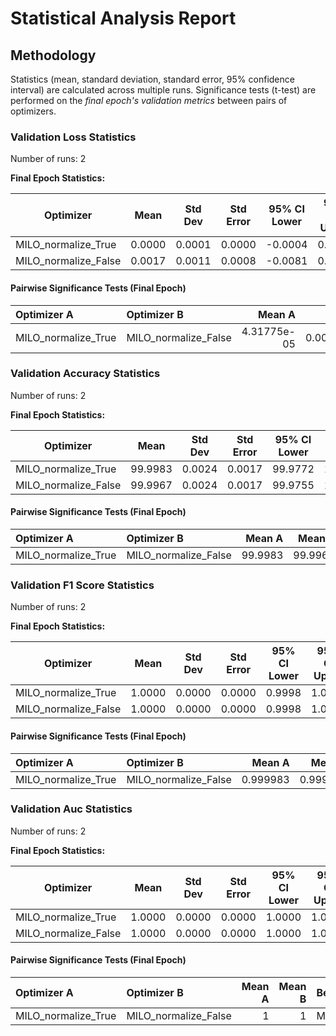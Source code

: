 # Statistical Analysis Report

## Methodology

Statistics (mean, standard deviation, standard error, 95% confidence interval) are calculated across multiple runs.
Significance tests (t-test) are performed on the *final epoch's validation metrics* between pairs of optimizers.

### Validation Loss Statistics

Number of runs: 2

**Final Epoch Statistics:**

| Optimizer | Mean | Std Dev | Std Error | 95% CI Lower | 95% CI Upper |
|-----------|------|---------|-----------|--------------|--------------|
| MILO_normalize_True | 0.0000 | 0.0001 | 0.0000 | -0.0004 | 0.0005 |
| MILO_normalize_False | 0.0017 | 0.0011 | 0.0008 | -0.0081 | 0.0115 |

#### Pairwise Significance Tests (Final Epoch)

| Optimizer A         | Optimizer B          |      Mean A |     Mean B | Better              |   p-value | Significant   | Metric                |
|:--------------------|:---------------------|------------:|-----------:|:--------------------|----------:|:--------------|:----------------------|
| MILO_normalize_True | MILO_normalize_False | 4.31775e-05 | 0.00167463 | MILO_normalize_True |  0.281039 |               | final_validation_loss |

### Validation Accuracy Statistics

Number of runs: 2

**Final Epoch Statistics:**

| Optimizer | Mean | Std Dev | Std Error | 95% CI Lower | 95% CI Upper |
|-----------|------|---------|-----------|--------------|--------------|
| MILO_normalize_True | 99.9983 | 0.0024 | 0.0017 | 99.9772 | 100.0195 |
| MILO_normalize_False | 99.9967 | 0.0024 | 0.0017 | 99.9755 | 100.0178 |

#### Pairwise Significance Tests (Final Epoch)

| Optimizer A         | Optimizer B          |   Mean A |   Mean B | Better              |   p-value | Significant   | Metric                    |
|:--------------------|:---------------------|---------:|---------:|:--------------------|----------:|:--------------|:--------------------------|
| MILO_normalize_True | MILO_normalize_False |  99.9983 |  99.9967 | MILO_normalize_True |  0.552786 |               | final_validation_accuracy |

### Validation F1 Score Statistics

Number of runs: 2

**Final Epoch Statistics:**

| Optimizer | Mean | Std Dev | Std Error | 95% CI Lower | 95% CI Upper |
|-----------|------|---------|-----------|--------------|--------------|
| MILO_normalize_True | 1.0000 | 0.0000 | 0.0000 | 0.9998 | 1.0002 |
| MILO_normalize_False | 1.0000 | 0.0000 | 0.0000 | 0.9998 | 1.0002 |

#### Pairwise Significance Tests (Final Epoch)

| Optimizer A         | Optimizer B          |   Mean A |   Mean B | Better              |   p-value | Significant   | Metric                    |
|:--------------------|:---------------------|---------:|---------:|:--------------------|----------:|:--------------|:--------------------------|
| MILO_normalize_True | MILO_normalize_False | 0.999983 | 0.999967 | MILO_normalize_True |  0.553181 |               | final_validation_f1_score |

### Validation Auc Statistics

Number of runs: 2

**Final Epoch Statistics:**

| Optimizer | Mean | Std Dev | Std Error | 95% CI Lower | 95% CI Upper |
|-----------|------|---------|-----------|--------------|--------------|
| MILO_normalize_True | 1.0000 | 0.0000 | 0.0000 | 1.0000 | 1.0000 |
| MILO_normalize_False | 1.0000 | 0.0000 | 0.0000 | 1.0000 | 1.0000 |

#### Pairwise Significance Tests (Final Epoch)

| Optimizer A         | Optimizer B          |   Mean A |   Mean B | Better               |   p-value | Significant   | Metric               |
|:--------------------|:---------------------|---------:|---------:|:---------------------|----------:|:--------------|:---------------------|
| MILO_normalize_True | MILO_normalize_False |        1 |        1 | MILO_normalize_False |       nan |               | final_validation_auc |

